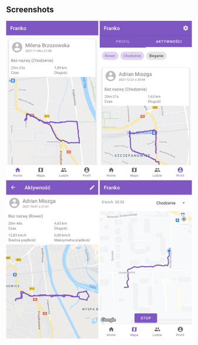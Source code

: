 ## Screenshots

<p align="middle">
  <img src="/assets/Screenshot1.png" width="250"/>
  <img src="/assets/Screenshot2.png" width="250"/>
  <img src="/assets/Screenshot3.png" width="250"/>
  <img src="/assets/Screenshot4.png" width="250"/>
</p>
